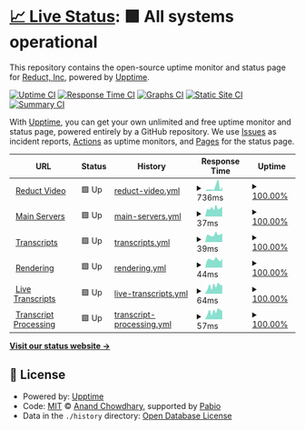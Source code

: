 # [📈 Live Status](https://reduct-inc.github.io/reduct-status): <!--live status--> **🟩 All systems operational**

This repository contains the open-source uptime monitor and status page for [Reduct, Inc](https://reduct-inc.github.io/reduct-status), powered by [Upptime](https://github.com/upptime/upptime).

[![Uptime CI](https://github.com/reduct-inc/reduct-status/workflows/Uptime%20CI/badge.svg)](https://github.com/reduct-inc/reduct-status/actions?query=workflow%3A%22Uptime+CI%22)
[![Response Time CI](https://github.com/reduct-inc/reduct-status/workflows/Response%20Time%20CI/badge.svg)](https://github.com/reduct-inc/reduct-status/actions?query=workflow%3A%22Response+Time+CI%22)
[![Graphs CI](https://github.com/reduct-inc/reduct-status/workflows/Graphs%20CI/badge.svg)](https://github.com/reduct-inc/reduct-status/actions?query=workflow%3A%22Graphs+CI%22)
[![Static Site CI](https://github.com/reduct-inc/reduct-status/workflows/Static%20Site%20CI/badge.svg)](https://github.com/reduct-inc/reduct-status/actions?query=workflow%3A%22Static+Site+CI%22)
[![Summary CI](https://github.com/reduct-inc/reduct-status/workflows/Summary%20CI/badge.svg)](https://github.com/reduct-inc/reduct-status/actions?query=workflow%3A%22Summary+CI%22)

With [Upptime](https://upptime.js.org), you can get your own unlimited and free uptime monitor and status page, powered entirely by a GitHub repository. We use [Issues](https://github.com/reduct-inc/reduct-status/issues) as incident reports, [Actions](https://github.com/reduct-inc/reduct-status/actions) as uptime monitors, and [Pages](https://reduct-inc.github.io/reduct-status) for the status page.

<!--start: status pages-->
<!-- This summary is generated by Upptime (https://github.com/upptime/upptime) -->
<!-- Do not edit this manually, your changes will be overwritten -->
<!-- prettier-ignore -->
| URL | Status | History | Response Time | Uptime |
| --- | ------ | ------- | ------------- | ------ |
| <img alt="" src="https://icons.duckduckgo.com/ip3/app.reduct.video.ico" height="13"> [Reduct Video](https://app.reduct.video) | 🟩 Up | [reduct-video.yml](https://github.com/reduct-inc/reduct-status/commits/HEAD/history/reduct-video.yml) | <details><summary><img alt="Response time graph" src="./graphs/reduct-video/response-time-week.png" height="20"> 736ms</summary><br><a href="https://status.reduct.video/history/reduct-video"><img alt="Response time 378" src="https://img.shields.io/endpoint?url=https%3A%2F%2Fraw.githubusercontent.com%2Freduct-inc%2Freduct-status%2FHEAD%2Fapi%2Freduct-video%2Fresponse-time.json"></a><br><a href="https://status.reduct.video/history/reduct-video"><img alt="24-hour response time 336" src="https://img.shields.io/endpoint?url=https%3A%2F%2Fraw.githubusercontent.com%2Freduct-inc%2Freduct-status%2FHEAD%2Fapi%2Freduct-video%2Fresponse-time-day.json"></a><br><a href="https://status.reduct.video/history/reduct-video"><img alt="7-day response time 736" src="https://img.shields.io/endpoint?url=https%3A%2F%2Fraw.githubusercontent.com%2Freduct-inc%2Freduct-status%2FHEAD%2Fapi%2Freduct-video%2Fresponse-time-week.json"></a><br><a href="https://status.reduct.video/history/reduct-video"><img alt="30-day response time 502" src="https://img.shields.io/endpoint?url=https%3A%2F%2Fraw.githubusercontent.com%2Freduct-inc%2Freduct-status%2FHEAD%2Fapi%2Freduct-video%2Fresponse-time-month.json"></a><br><a href="https://status.reduct.video/history/reduct-video"><img alt="1-year response time 378" src="https://img.shields.io/endpoint?url=https%3A%2F%2Fraw.githubusercontent.com%2Freduct-inc%2Freduct-status%2FHEAD%2Fapi%2Freduct-video%2Fresponse-time-year.json"></a></details> | <details><summary><a href="https://status.reduct.video/history/reduct-video">100.00%</a></summary><a href="https://status.reduct.video/history/reduct-video"><img alt="All-time uptime 100.00%" src="https://img.shields.io/endpoint?url=https%3A%2F%2Fraw.githubusercontent.com%2Freduct-inc%2Freduct-status%2FHEAD%2Fapi%2Freduct-video%2Fuptime.json"></a><br><a href="https://status.reduct.video/history/reduct-video"><img alt="24-hour uptime 100.00%" src="https://img.shields.io/endpoint?url=https%3A%2F%2Fraw.githubusercontent.com%2Freduct-inc%2Freduct-status%2FHEAD%2Fapi%2Freduct-video%2Fuptime-day.json"></a><br><a href="https://status.reduct.video/history/reduct-video"><img alt="7-day uptime 100.00%" src="https://img.shields.io/endpoint?url=https%3A%2F%2Fraw.githubusercontent.com%2Freduct-inc%2Freduct-status%2FHEAD%2Fapi%2Freduct-video%2Fuptime-week.json"></a><br><a href="https://status.reduct.video/history/reduct-video"><img alt="30-day uptime 99.98%" src="https://img.shields.io/endpoint?url=https%3A%2F%2Fraw.githubusercontent.com%2Freduct-inc%2Freduct-status%2FHEAD%2Fapi%2Freduct-video%2Fuptime-month.json"></a><br><a href="https://status.reduct.video/history/reduct-video"><img alt="1-year uptime 100.00%" src="https://img.shields.io/endpoint?url=https%3A%2F%2Fraw.githubusercontent.com%2Freduct-inc%2Freduct-status%2FHEAD%2Fapi%2Freduct-video%2Fuptime-year.json"></a></details>
| <img alt="" src="https://icons.duckduckgo.com/ip3/app.reduct.video.ico" height="13"> [Main Servers](https://app.reduct.video/x/status) | 🟩 Up | [main-servers.yml](https://github.com/reduct-inc/reduct-status/commits/HEAD/history/main-servers.yml) | <details><summary><img alt="Response time graph" src="./graphs/main-servers/response-time-week.png" height="20"> 37ms</summary><br><a href="https://status.reduct.video/history/main-servers"><img alt="Response time 82" src="https://img.shields.io/endpoint?url=https%3A%2F%2Fraw.githubusercontent.com%2Freduct-inc%2Freduct-status%2FHEAD%2Fapi%2Fmain-servers%2Fresponse-time.json"></a><br><a href="https://status.reduct.video/history/main-servers"><img alt="24-hour response time 41" src="https://img.shields.io/endpoint?url=https%3A%2F%2Fraw.githubusercontent.com%2Freduct-inc%2Freduct-status%2FHEAD%2Fapi%2Fmain-servers%2Fresponse-time-day.json"></a><br><a href="https://status.reduct.video/history/main-servers"><img alt="7-day response time 37" src="https://img.shields.io/endpoint?url=https%3A%2F%2Fraw.githubusercontent.com%2Freduct-inc%2Freduct-status%2FHEAD%2Fapi%2Fmain-servers%2Fresponse-time-week.json"></a><br><a href="https://status.reduct.video/history/main-servers"><img alt="30-day response time 124" src="https://img.shields.io/endpoint?url=https%3A%2F%2Fraw.githubusercontent.com%2Freduct-inc%2Freduct-status%2FHEAD%2Fapi%2Fmain-servers%2Fresponse-time-month.json"></a><br><a href="https://status.reduct.video/history/main-servers"><img alt="1-year response time 82" src="https://img.shields.io/endpoint?url=https%3A%2F%2Fraw.githubusercontent.com%2Freduct-inc%2Freduct-status%2FHEAD%2Fapi%2Fmain-servers%2Fresponse-time-year.json"></a></details> | <details><summary><a href="https://status.reduct.video/history/main-servers">100.00%</a></summary><a href="https://status.reduct.video/history/main-servers"><img alt="All-time uptime 99.93%" src="https://img.shields.io/endpoint?url=https%3A%2F%2Fraw.githubusercontent.com%2Freduct-inc%2Freduct-status%2FHEAD%2Fapi%2Fmain-servers%2Fuptime.json"></a><br><a href="https://status.reduct.video/history/main-servers"><img alt="24-hour uptime 100.00%" src="https://img.shields.io/endpoint?url=https%3A%2F%2Fraw.githubusercontent.com%2Freduct-inc%2Freduct-status%2FHEAD%2Fapi%2Fmain-servers%2Fuptime-day.json"></a><br><a href="https://status.reduct.video/history/main-servers"><img alt="7-day uptime 100.00%" src="https://img.shields.io/endpoint?url=https%3A%2F%2Fraw.githubusercontent.com%2Freduct-inc%2Freduct-status%2FHEAD%2Fapi%2Fmain-servers%2Fuptime-week.json"></a><br><a href="https://status.reduct.video/history/main-servers"><img alt="30-day uptime 99.80%" src="https://img.shields.io/endpoint?url=https%3A%2F%2Fraw.githubusercontent.com%2Freduct-inc%2Freduct-status%2FHEAD%2Fapi%2Fmain-servers%2Fuptime-month.json"></a><br><a href="https://status.reduct.video/history/main-servers"><img alt="1-year uptime 99.93%" src="https://img.shields.io/endpoint?url=https%3A%2F%2Fraw.githubusercontent.com%2Freduct-inc%2Freduct-status%2FHEAD%2Fapi%2Fmain-servers%2Fuptime-year.json"></a></details>
| <img alt="" src="https://icons.duckduckgo.com/ip3/app.reduct.video.ico" height="13"> [Transcripts](https://app.reduct.video/x/tsss/status) | 🟩 Up | [transcripts.yml](https://github.com/reduct-inc/reduct-status/commits/HEAD/history/transcripts.yml) | <details><summary><img alt="Response time graph" src="./graphs/transcripts/response-time-week.png" height="20"> 39ms</summary><br><a href="https://status.reduct.video/history/transcripts"><img alt="Response time 41" src="https://img.shields.io/endpoint?url=https%3A%2F%2Fraw.githubusercontent.com%2Freduct-inc%2Freduct-status%2FHEAD%2Fapi%2Ftranscripts%2Fresponse-time.json"></a><br><a href="https://status.reduct.video/history/transcripts"><img alt="24-hour response time 47" src="https://img.shields.io/endpoint?url=https%3A%2F%2Fraw.githubusercontent.com%2Freduct-inc%2Freduct-status%2FHEAD%2Fapi%2Ftranscripts%2Fresponse-time-day.json"></a><br><a href="https://status.reduct.video/history/transcripts"><img alt="7-day response time 39" src="https://img.shields.io/endpoint?url=https%3A%2F%2Fraw.githubusercontent.com%2Freduct-inc%2Freduct-status%2FHEAD%2Fapi%2Ftranscripts%2Fresponse-time-week.json"></a><br><a href="https://status.reduct.video/history/transcripts"><img alt="30-day response time 43" src="https://img.shields.io/endpoint?url=https%3A%2F%2Fraw.githubusercontent.com%2Freduct-inc%2Freduct-status%2FHEAD%2Fapi%2Ftranscripts%2Fresponse-time-month.json"></a><br><a href="https://status.reduct.video/history/transcripts"><img alt="1-year response time 41" src="https://img.shields.io/endpoint?url=https%3A%2F%2Fraw.githubusercontent.com%2Freduct-inc%2Freduct-status%2FHEAD%2Fapi%2Ftranscripts%2Fresponse-time-year.json"></a></details> | <details><summary><a href="https://status.reduct.video/history/transcripts">100.00%</a></summary><a href="https://status.reduct.video/history/transcripts"><img alt="All-time uptime 99.99%" src="https://img.shields.io/endpoint?url=https%3A%2F%2Fraw.githubusercontent.com%2Freduct-inc%2Freduct-status%2FHEAD%2Fapi%2Ftranscripts%2Fuptime.json"></a><br><a href="https://status.reduct.video/history/transcripts"><img alt="24-hour uptime 100.00%" src="https://img.shields.io/endpoint?url=https%3A%2F%2Fraw.githubusercontent.com%2Freduct-inc%2Freduct-status%2FHEAD%2Fapi%2Ftranscripts%2Fuptime-day.json"></a><br><a href="https://status.reduct.video/history/transcripts"><img alt="7-day uptime 100.00%" src="https://img.shields.io/endpoint?url=https%3A%2F%2Fraw.githubusercontent.com%2Freduct-inc%2Freduct-status%2FHEAD%2Fapi%2Ftranscripts%2Fuptime-week.json"></a><br><a href="https://status.reduct.video/history/transcripts"><img alt="30-day uptime 99.98%" src="https://img.shields.io/endpoint?url=https%3A%2F%2Fraw.githubusercontent.com%2Freduct-inc%2Freduct-status%2FHEAD%2Fapi%2Ftranscripts%2Fuptime-month.json"></a><br><a href="https://status.reduct.video/history/transcripts"><img alt="1-year uptime 99.99%" src="https://img.shields.io/endpoint?url=https%3A%2F%2Fraw.githubusercontent.com%2Freduct-inc%2Freduct-status%2FHEAD%2Fapi%2Ftranscripts%2Fuptime-year.json"></a></details>
| <img alt="" src="https://icons.duckduckgo.com/ip3/app.reduct.video.ico" height="13"> [Rendering](https://app.reduct.video/x/render/status) | 🟩 Up | [rendering.yml](https://github.com/reduct-inc/reduct-status/commits/HEAD/history/rendering.yml) | <details><summary><img alt="Response time graph" src="./graphs/rendering/response-time-week.png" height="20"> 44ms</summary><br><a href="https://status.reduct.video/history/rendering"><img alt="Response time 43" src="https://img.shields.io/endpoint?url=https%3A%2F%2Fraw.githubusercontent.com%2Freduct-inc%2Freduct-status%2FHEAD%2Fapi%2Frendering%2Fresponse-time.json"></a><br><a href="https://status.reduct.video/history/rendering"><img alt="24-hour response time 53" src="https://img.shields.io/endpoint?url=https%3A%2F%2Fraw.githubusercontent.com%2Freduct-inc%2Freduct-status%2FHEAD%2Fapi%2Frendering%2Fresponse-time-day.json"></a><br><a href="https://status.reduct.video/history/rendering"><img alt="7-day response time 44" src="https://img.shields.io/endpoint?url=https%3A%2F%2Fraw.githubusercontent.com%2Freduct-inc%2Freduct-status%2FHEAD%2Fapi%2Frendering%2Fresponse-time-week.json"></a><br><a href="https://status.reduct.video/history/rendering"><img alt="30-day response time 45" src="https://img.shields.io/endpoint?url=https%3A%2F%2Fraw.githubusercontent.com%2Freduct-inc%2Freduct-status%2FHEAD%2Fapi%2Frendering%2Fresponse-time-month.json"></a><br><a href="https://status.reduct.video/history/rendering"><img alt="1-year response time 43" src="https://img.shields.io/endpoint?url=https%3A%2F%2Fraw.githubusercontent.com%2Freduct-inc%2Freduct-status%2FHEAD%2Fapi%2Frendering%2Fresponse-time-year.json"></a></details> | <details><summary><a href="https://status.reduct.video/history/rendering">100.00%</a></summary><a href="https://status.reduct.video/history/rendering"><img alt="All-time uptime 99.99%" src="https://img.shields.io/endpoint?url=https%3A%2F%2Fraw.githubusercontent.com%2Freduct-inc%2Freduct-status%2FHEAD%2Fapi%2Frendering%2Fuptime.json"></a><br><a href="https://status.reduct.video/history/rendering"><img alt="24-hour uptime 100.00%" src="https://img.shields.io/endpoint?url=https%3A%2F%2Fraw.githubusercontent.com%2Freduct-inc%2Freduct-status%2FHEAD%2Fapi%2Frendering%2Fuptime-day.json"></a><br><a href="https://status.reduct.video/history/rendering"><img alt="7-day uptime 100.00%" src="https://img.shields.io/endpoint?url=https%3A%2F%2Fraw.githubusercontent.com%2Freduct-inc%2Freduct-status%2FHEAD%2Fapi%2Frendering%2Fuptime-week.json"></a><br><a href="https://status.reduct.video/history/rendering"><img alt="30-day uptime 99.98%" src="https://img.shields.io/endpoint?url=https%3A%2F%2Fraw.githubusercontent.com%2Freduct-inc%2Freduct-status%2FHEAD%2Fapi%2Frendering%2Fuptime-month.json"></a><br><a href="https://status.reduct.video/history/rendering"><img alt="1-year uptime 99.99%" src="https://img.shields.io/endpoint?url=https%3A%2F%2Fraw.githubusercontent.com%2Freduct-inc%2Freduct-status%2FHEAD%2Fapi%2Frendering%2Fuptime-year.json"></a></details>
| <img alt="" src="https://icons.duckduckgo.com/ip3/app.reduct.video.ico" height="13"> [Live Transcripts](https://app.reduct.video/x/live-transcription/status) | 🟩 Up | [live-transcripts.yml](https://github.com/reduct-inc/reduct-status/commits/HEAD/history/live-transcripts.yml) | <details><summary><img alt="Response time graph" src="./graphs/live-transcripts/response-time-week.png" height="20"> 64ms</summary><br><a href="https://status.reduct.video/history/live-transcripts"><img alt="Response time 70" src="https://img.shields.io/endpoint?url=https%3A%2F%2Fraw.githubusercontent.com%2Freduct-inc%2Freduct-status%2FHEAD%2Fapi%2Flive-transcripts%2Fresponse-time.json"></a><br><a href="https://status.reduct.video/history/live-transcripts"><img alt="24-hour response time 58" src="https://img.shields.io/endpoint?url=https%3A%2F%2Fraw.githubusercontent.com%2Freduct-inc%2Freduct-status%2FHEAD%2Fapi%2Flive-transcripts%2Fresponse-time-day.json"></a><br><a href="https://status.reduct.video/history/live-transcripts"><img alt="7-day response time 64" src="https://img.shields.io/endpoint?url=https%3A%2F%2Fraw.githubusercontent.com%2Freduct-inc%2Freduct-status%2FHEAD%2Fapi%2Flive-transcripts%2Fresponse-time-week.json"></a><br><a href="https://status.reduct.video/history/live-transcripts"><img alt="30-day response time 70" src="https://img.shields.io/endpoint?url=https%3A%2F%2Fraw.githubusercontent.com%2Freduct-inc%2Freduct-status%2FHEAD%2Fapi%2Flive-transcripts%2Fresponse-time-month.json"></a><br><a href="https://status.reduct.video/history/live-transcripts"><img alt="1-year response time 70" src="https://img.shields.io/endpoint?url=https%3A%2F%2Fraw.githubusercontent.com%2Freduct-inc%2Freduct-status%2FHEAD%2Fapi%2Flive-transcripts%2Fresponse-time-year.json"></a></details> | <details><summary><a href="https://status.reduct.video/history/live-transcripts">100.00%</a></summary><a href="https://status.reduct.video/history/live-transcripts"><img alt="All-time uptime 100.00%" src="https://img.shields.io/endpoint?url=https%3A%2F%2Fraw.githubusercontent.com%2Freduct-inc%2Freduct-status%2FHEAD%2Fapi%2Flive-transcripts%2Fuptime.json"></a><br><a href="https://status.reduct.video/history/live-transcripts"><img alt="24-hour uptime 100.00%" src="https://img.shields.io/endpoint?url=https%3A%2F%2Fraw.githubusercontent.com%2Freduct-inc%2Freduct-status%2FHEAD%2Fapi%2Flive-transcripts%2Fuptime-day.json"></a><br><a href="https://status.reduct.video/history/live-transcripts"><img alt="7-day uptime 100.00%" src="https://img.shields.io/endpoint?url=https%3A%2F%2Fraw.githubusercontent.com%2Freduct-inc%2Freduct-status%2FHEAD%2Fapi%2Flive-transcripts%2Fuptime-week.json"></a><br><a href="https://status.reduct.video/history/live-transcripts"><img alt="30-day uptime 99.99%" src="https://img.shields.io/endpoint?url=https%3A%2F%2Fraw.githubusercontent.com%2Freduct-inc%2Freduct-status%2FHEAD%2Fapi%2Flive-transcripts%2Fuptime-month.json"></a><br><a href="https://status.reduct.video/history/live-transcripts"><img alt="1-year uptime 100.00%" src="https://img.shields.io/endpoint?url=https%3A%2F%2Fraw.githubusercontent.com%2Freduct-inc%2Freduct-status%2FHEAD%2Fapi%2Flive-transcripts%2Fuptime-year.json"></a></details>
| <img alt="" src="https://icons.duckduckgo.com/ip3/app.reduct.video.ico" height="13"> [Transcript Processing](https://app.reduct.video/x/whisper/status) | 🟩 Up | [transcript-processing.yml](https://github.com/reduct-inc/reduct-status/commits/HEAD/history/transcript-processing.yml) | <details><summary><img alt="Response time graph" src="./graphs/transcript-processing/response-time-week.png" height="20"> 57ms</summary><br><a href="https://status.reduct.video/history/transcript-processing"><img alt="Response time 55" src="https://img.shields.io/endpoint?url=https%3A%2F%2Fraw.githubusercontent.com%2Freduct-inc%2Freduct-status%2FHEAD%2Fapi%2Ftranscript-processing%2Fresponse-time.json"></a><br><a href="https://status.reduct.video/history/transcript-processing"><img alt="24-hour response time 54" src="https://img.shields.io/endpoint?url=https%3A%2F%2Fraw.githubusercontent.com%2Freduct-inc%2Freduct-status%2FHEAD%2Fapi%2Ftranscript-processing%2Fresponse-time-day.json"></a><br><a href="https://status.reduct.video/history/transcript-processing"><img alt="7-day response time 57" src="https://img.shields.io/endpoint?url=https%3A%2F%2Fraw.githubusercontent.com%2Freduct-inc%2Freduct-status%2FHEAD%2Fapi%2Ftranscript-processing%2Fresponse-time-week.json"></a><br><a href="https://status.reduct.video/history/transcript-processing"><img alt="30-day response time 56" src="https://img.shields.io/endpoint?url=https%3A%2F%2Fraw.githubusercontent.com%2Freduct-inc%2Freduct-status%2FHEAD%2Fapi%2Ftranscript-processing%2Fresponse-time-month.json"></a><br><a href="https://status.reduct.video/history/transcript-processing"><img alt="1-year response time 55" src="https://img.shields.io/endpoint?url=https%3A%2F%2Fraw.githubusercontent.com%2Freduct-inc%2Freduct-status%2FHEAD%2Fapi%2Ftranscript-processing%2Fresponse-time-year.json"></a></details> | <details><summary><a href="https://status.reduct.video/history/transcript-processing">100.00%</a></summary><a href="https://status.reduct.video/history/transcript-processing"><img alt="All-time uptime 100.00%" src="https://img.shields.io/endpoint?url=https%3A%2F%2Fraw.githubusercontent.com%2Freduct-inc%2Freduct-status%2FHEAD%2Fapi%2Ftranscript-processing%2Fuptime.json"></a><br><a href="https://status.reduct.video/history/transcript-processing"><img alt="24-hour uptime 100.00%" src="https://img.shields.io/endpoint?url=https%3A%2F%2Fraw.githubusercontent.com%2Freduct-inc%2Freduct-status%2FHEAD%2Fapi%2Ftranscript-processing%2Fuptime-day.json"></a><br><a href="https://status.reduct.video/history/transcript-processing"><img alt="7-day uptime 100.00%" src="https://img.shields.io/endpoint?url=https%3A%2F%2Fraw.githubusercontent.com%2Freduct-inc%2Freduct-status%2FHEAD%2Fapi%2Ftranscript-processing%2Fuptime-week.json"></a><br><a href="https://status.reduct.video/history/transcript-processing"><img alt="30-day uptime 100.00%" src="https://img.shields.io/endpoint?url=https%3A%2F%2Fraw.githubusercontent.com%2Freduct-inc%2Freduct-status%2FHEAD%2Fapi%2Ftranscript-processing%2Fuptime-month.json"></a><br><a href="https://status.reduct.video/history/transcript-processing"><img alt="1-year uptime 100.00%" src="https://img.shields.io/endpoint?url=https%3A%2F%2Fraw.githubusercontent.com%2Freduct-inc%2Freduct-status%2FHEAD%2Fapi%2Ftranscript-processing%2Fuptime-year.json"></a></details>

<!--end: status pages-->

[**Visit our status website →**](https://reduct-inc.github.io/reduct-status)

## 📄 License

- Powered by: [Upptime](https://github.com/upptime/upptime)
- Code: [MIT](./LICENSE) © [Anand Chowdhary](https://anandchowdhary.com), supported by [Pabio](https://pabio.com)
- Data in the `./history` directory: [Open Database License](https://opendatacommons.org/licenses/odbl/1-0/)
